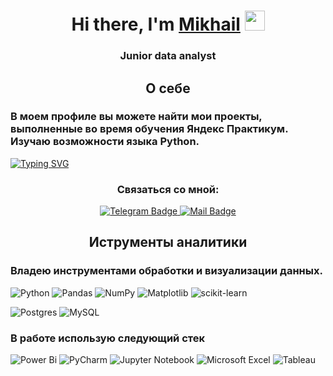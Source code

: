 <h1 align="center">Hi there, I'm <a href="https://daniilshat.ru/" target="_blank">Mikhail</a> 
<img src="https://github.com/blackcater/blackcater/raw/main/images/Hi.gif" height="32"/></h1>
<h3 align="center">Junior data analyst  </h3>
<h2 align="center">О себе </h2>
<h3 align="left">В моем профиле вы можете найти мои проекты, выполненные во время обучения Яндекс Практикум. Изучаю возможности языка Python.</h3>

[![Typing SVG](https://readme-typing-svg.herokuapp.com?color=%2336BCF7&lines=Активно+ищу+работу+в+аналитике+данных)](https://git.io/typing-svg)

<div id="badges", align="center">
  <h3> Связаться со мной: </h3>
</div>

<div id="badges", align="center">
   <a href="https://t.me/romanoffms">
     <img src="https://img.shields.io/badge/Telegram-blue?style=for-the-badge&logo=telegram&logoColor=white" alt="Telegram Badge"/>

   <a href="mailto:romanoff_ms@mail.ru">
  <img src="https://img.shields.io/badge/mail-blue?style=for-the-badge&logo=mail&logoColor=white" alt="Mail Badge"/>
  </a>
</div>
<h2 align="center">Иструменты аналитики </h2>
<h3 align="left">Владею инструментами обработки и визуализации данных.</h3>

![Python](https://img.shields.io/badge/python-3670A0?style=for-the-badge&logo=python&logoColor=ffdd54)
![Pandas](https://img.shields.io/badge/pandas-%23150458.svg?style=for-the-badge&logo=pandas&logoColor=white)
![NumPy](https://img.shields.io/badge/numpy-%23013243.svg?style=for-the-badge&logo=numpy&logoColor=white)
![Matplotlib](https://img.shields.io/badge/Matplotlib-%23ffffff.svg?style=for-the-badge&logo=Matplotlib&logoColor=black)
![scikit-learn](https://img.shields.io/badge/scikit--learn-%23F7931E.svg?style=for-the-badge&logo=scikit-learn&logoColor=white)

![Postgres](https://img.shields.io/badge/postgres-%23316192.svg?style=for-the-badge&logo=postgresql&logoColor=white)
![MySQL](https://img.shields.io/badge/mysql-%2300f.svg?style=for-the-badge&logo=mysql&logoColor=white)

<h3 align="left"> В работе использую следующий стек </h3>

![Power Bi](https://img.shields.io/badge/power_bi-F2C811?style=for-the-badge&logo=powerbi&logoColor=black)
![PyCharm](https://img.shields.io/badge/pycharm-143?style=for-the-badge&logo=pycharm&logoColor=black&color=black&labelColor=green)
![Jupyter Notebook](https://img.shields.io/badge/jupyter-%23FA0F00.svg?style=for-the-badge&logo=jupyter&logoColor=white)
![Microsoft Excel](https://img.shields.io/badge/Microsoft_Excel-217346?style=for-the-badge&logo=microsoft-excel&logoColor=white)
![Tableau](https://img.shields.io/badge/Tableau-E97627?style=for-the-badge&logo=Tableau&logoColor=white)
